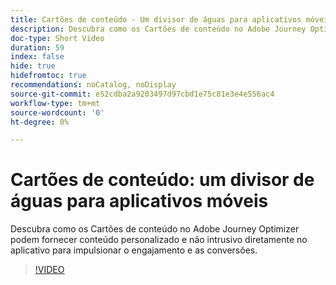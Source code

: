 ```yaml
---
title: Cartões de conteúdo - Um divisor de águas para aplicativos móveis
description: Descubra como os Cartões de conteúdo no Adobe Journey Optimizer podem fornecer conteúdo personalizado e não intrusivo diretamente no aplicativo para impulsionar o engajamento e as conversões.
doc-type: Short Video
duration: 59
index: false
hide: true
hidefromtoc: true
recommendations: noCatalog, noDisplay
source-git-commit: e52cdba2a9203497d97cbd1e75c81e3e4e556ac4
workflow-type: tm+mt
source-wordcount: '0'
ht-degree: 0%

---
```



# Cartões de conteúdo: um divisor de águas para aplicativos móveis

Descubra como os Cartões de conteúdo no Adobe Journey Optimizer podem fornecer conteúdo personalizado e não intrusivo diretamente no aplicativo para impulsionar o engajamento e as conversões.

<!-- 62_S603_3442534_58_content-cards-a-gamechanger-for-mobile-apps -->
>[!VIDEO](https://video.tv.adobe.com/v/3460088/?learn=on&enablevpops=true&captions=por_br)
